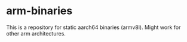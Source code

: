 # arm-binaries
This is a repository for static aarch64 binaries (armv8l).
Might work for other arm architectures.
